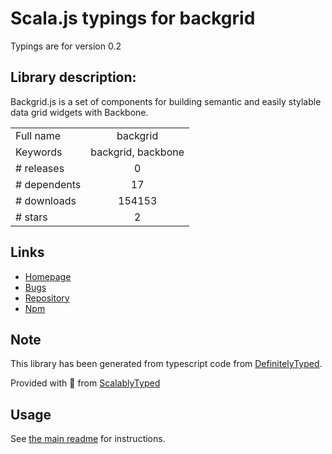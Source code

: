 
# Scala.js typings for backgrid

Typings are for version 0.2

## Library description:
Backgrid.js is a set of components for building semantic and easily stylable data grid widgets with Backbone.

|                    |                 |
| ------------------ | :-------------: |
| Full name          | backgrid |
| Keywords           | backgrid, backbone |
| # releases         | 0 |
| # dependents       | 17 |
| # downloads        | 154153 |
| # stars            | 2 |

## Links
- [Homepage](http://backgridjs.com/)
- [Bugs](https://github.com/cloudflare/backgrid/issues)
- [Repository](https://github.com/cloudflare/backgrid)
- [Npm](https://www.npmjs.com/package/backgrid)
    


## Note
This library has been generated from typescript code from [DefinitelyTyped](https://definitelytyped.org).

Provided with :purple_heart: from [ScalablyTyped](https://github.com/oyvindberg/ScalablyTyped)

## Usage
See [the main readme](../../readme.md) for instructions.


